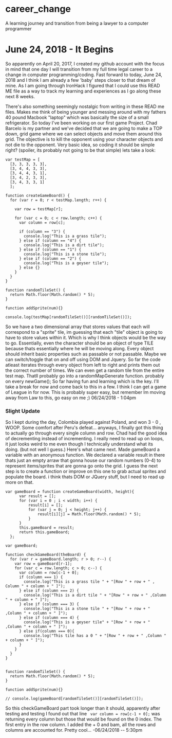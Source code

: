# career_change
A learning journey and transition from being a lawyer to a computer programmer

# June 24, 2018 - It Begins
So apparently on April 20, 2017, I created my github account with the focus in mind that one day I will transition from my full time legal career to a change in computer programming/coding.
Fast forward to today, June 24, 2018 and I think I am already a few 'baby' steps closer to that dream of mine. As I am going through IronHack I figured that I could use this READ ME file
as a way to track my learning and experiences as I go along these next 8 weeks.

There's also something seemingly nostalgic from writing in these READ me files. Makes me think of being younger and messing around with my fathers 40 pound Macbook "laptop" which was basically the size
of a small refrigerator. So today I've been working on our first game Project. Chad Barcelo is my partner and we've decided that we are going to make a TOP down, grid game where we can select objects and move them
around this grid. The objective is to kill the opponent using your character objects and not die to the opponent. Very basic idea, so coding it should be simple right? (spoiler, its probably not going to be that simple)
lets take a look:

````
var testMap = [
  [3, 3, 3, 3, 3],
  [3, 4, 4, 3, 3],
  [3, 4, 4, 3, 1],
  [3, 4, 2, 3, 3],
  [3, 4, 3, 3, 1]
  ];

function createGameBoard() {
  for (var r = 0; r < testMap.length; r++) {

    var row = testMap[r];

    for (var c = 0; c < row.length; c++) {
      var column = row[c];

      if (column == "3") {
        console.log("This is a grass tile");
      } else if (column == "4") {
        console.log("This is a dirt tile");
      } else if (column == "1") {
        console.log("This is a stone tile");
      } else if (column == "2") {
        console.log("This is a geyser tile");
      } else {}
    }
  }
}

function randomTileSet() {
  return Math.floor(Math.random() * 5);
}

function addSprite(num){}

console.log(testMap[randomTileSet()][randomTileSet()]);
````

So we have a two dimensional array that stores values that each will correspond to a "sprite" tile, im guessing that each "tile" object is going to have to store values within it. Which is why I think objects would be the way to go. Essentially, even the character should be an object of type TILE because thats essentially where he will be moving along. Every object should inherit basic properties such as passable or not passable. Maybe we can switch/toggle that on and off using DOM and Jquery. So far the code atleast iterates through every object from left to right and prints them out the correct number of times. We can even get a random tile from the entire test map. Thatll probably go into a randomMapGenerate function. probably on every newGame(); So far having fun and learning which is the key. I'll take a break for now and come back to this in a few. I think I can get a game of League in for now. This is probably super easy, but remember Im moving away from Law to this, go easy on me ;) 06/24/2018 - 1:04pm

### Slight Update

So I kept during the day, Colombia played against Poland, and won 3 - 0 , WOOP. Some comfort after Peru's defeat... anyways, I finally got this thing to actually go through every single column and row. Chad had the good idea of decrementing instead of incrementing. I really need to read up on loops, it just looks weird to me even though I technically understand what its doing. (but not well I guess.) Here's what came next. Made gameBoard a variable with an anonymous function. We declared a variable result in there thats just an empty arraw that gonna house our random numbers (0-4) to represent items/sprites that are gonna go onto the grid. I guess the next step is to create a function or improve on this one to grab actual sprites
and populate the board. i think thats DOM or JQuery stuff, but I need to read up more on that.  

````
var gameBoard = function createGameBoard(width, height){
      var result = [];
      for (var i = 0 ; i < width; i++) {
          result[i] = [];
          for (var j = 0; j < height; j++) {
              result[i][j] = Math.floor(Math.random() * 5);
          }
      }
      this.gameBoard = result;
      return this.gameBoard;
  };

var gameBoard;

function checkGameBoard(theBoard) {
  for (var r = gameBoard.length; r > 0; r--) {
    var row = gameBoard[r-1];
    for (var c = row.length; c > 0; c--) {
      var column = row[c-1 + 0];
      if (column === 1) {
        console.log("This is a grass tile " + "[Row " + row + " , Column " + column + " ]");
      } else if (column === 2) {
        console.log("This is a dirt tile " + "[Row " + row + " ,Column " + column + " ]");
      } else if (column === 3) {
        console.log("This is a stone tile " + "[Row " + row + " ,Column " + column + " ]");
      } else if (column === 4) {
        console.log("This is a geyser tile" + "[Row " + row + " ,Column " + column + " ]");
      } else if(column === 0){
        console.log("This tile has a 0 " + "[Row " + row + " ,Column " + column + " ]");
      }
    }
  }
}


function randomTileSet() {
  return Math.floor(Math.random() * 5);
}

function addSprite(num){}

// console.log(gameBoard[randomTileSet()][randomTileSet()]);
````
So this checkGameBoard part took longer than it should, apparently after testing and testing I found out that line ```` var column = row[c-1 + 0];````
was returning every column but those that would be found on the 0 index. The first entry in the row column. I added the + 0 and bam, all the rows and columns are accounted for. Pretty cool... -06/24/2018 -- 5:30pm
